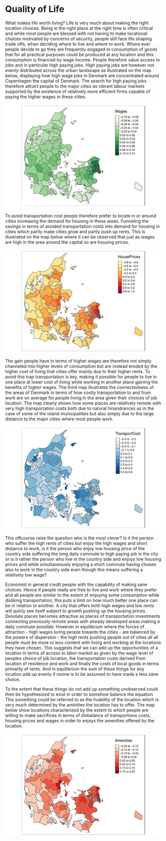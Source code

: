 # Quality of Life

What makes life worth living? Life is very much about making the right location choices. Being in the right place at the right time is often critical and while most people are blessed with not having to make locational choices motivated by concerns of security, people still face life shaping trade offs, when deciding where to live and where to work. Where ever people decide to go they are frequently engaged in consumption of goods that for all practical purposes could be produced at any location and this consumption is financed by wage income. People therefore value access to jobs and in particular high paying jobs. High paying jobs are however not evenly distributed across the urban landscape as illustrated on the map below, displaying how high wage jobs in Denmark are concentrated around Copenhagen the capital of Denmark. The search for high paying jobs therefore attract people to the major cities as vibrant labour markets supported by the existence of relatively more efficient firms capable of paying the higher wages in these cities. 

![alt text](https://github.com/JesperHybel/Quality_of_Life/blob/master/ezgif-5-0449e3e9e3.pdf-1.png)

To avoid transportation cost people therefore prefer to locate in or around cities increasing the demand for housing in these areas. Funneling the savings in terms of avoided transportation costs into demand for housing in cities which partly make cities grow and partly push up rents. This is illustrated on the map below where it can be observed that just as wages are high in the area around the capital so are housing prices.

![alt text](https://github.com/JesperHybel/Quality_of_Life/blob/master/ezgif-5-591e1dcada.pdf-1.png)

The gain people have in terms of higher wages are therefore not simply channeled into higher levels of consumption but are instead eroded by the higher cost of living that cities offer mainly due to their higher rents. To avoid this trap transportation is key, making it possible for people to live in one place at lower cost of living while working in another place gaining the benefits of higher wages. The third map illustrates the connectedness of the areas of Denmark in terms of how costly transportation to and from work are on average for people living in the area given their choices of job location. The map clearly shows how some places are relatively remote with very high transportation costs both due to natural hinandrances as in the case of some of the island municipalities but also simply due to the large distance to the major cities where most people work.

![alt text](https://github.com/JesperHybel/Quality_of_Life/blob/master/ezgif-5-a426dc63ca.pdf-1.png)

This offcourse raise the question who is the most clever? Is it the person who suffer the high rents of cities but enjoy the high wages and short distance to work, is it the person who enjoy low housing price of the country side suffering the long daily commute to high paying job in the city or is it rather the person who live in the country side and enjoys low housing prices and while simultaneously enjoying a short commute having chosen also to work in the country side even though this means suffering a relatively low wage? 

Economist in general credit people with the capability of making sane choices. Hence if people really are free to live and work where they prefer and all people are similar to the extent of enjoying some consumption while disliking transportation, this puts a limit on how much better one place can be in relation to another. A city that offers both high wages and low rents will quicly see itself subject to growth pushing up the housing prices. Desolate places becomes attractive as places of transportation investments connecting previously remote areas with already developed areas making a daily commute possible. However in equilibrium where the forces of attraction - high wages luring people towards the cities - are balanced by the powers of dispersion - the high rents pushing people out of cities all all people must be more or less content with living and working at the locations they have chosen. This suggests that we can add up the opportunities of a location in terms of access to labor market as given by the wage level of peoples choice of job location, the transportation costs derived from location of residence and work and finally the costs of local goods in terms primarily of rents. And in equilibrium the sum of these things for any location add up evenly if noone is to be assumed to have made a less sane choice.

To the extent that these things do not add up something unobserved could then be hypothesized to exist in order to somehow balance the equation. This something could be referred to as the livability of the location which is very much determined by the aminities the location has to offer. The map below show locations characterized by the extent to which people are willing to make sacrifices in terms of disbalance of transportions costs, housing prices and wages in order to enjoys the amenities offered by the location.


![alt text](https://github.com/JesperHybel/Quality_of_Life/blob/master/ezgif-5-43cfde1a8c.pdf-1.png)





